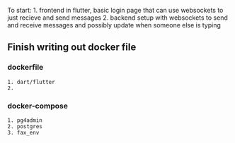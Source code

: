 To start:
    1. frontend in flutter, basic login page that can use websockets to just recieve and send messages
    2. backend setup with websockets to send and receive messages and possibly update when someone else is typing

## Finish writing out docker file

### dockerfile

    1. dart/flutter
    2.

### docker-compose

    1. pg4admin
    2. postgres
    3. fax_env
